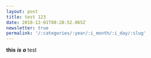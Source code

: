 ```yaml
---
layout: post
title: test 123
date: 2018-12-01T08:28:52.065Z
newsletter: true
permalink: '/:categories/:year/:i_month/:i_day/:slug'
---
```

**this** _**is**_ _**a**_ test
